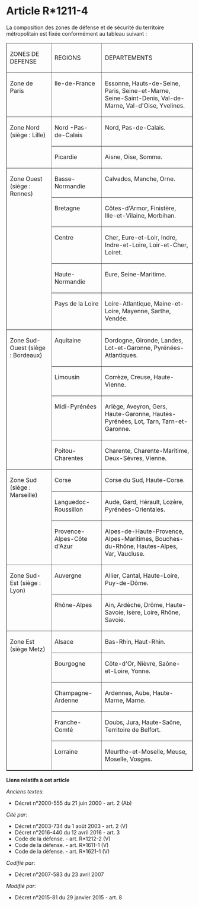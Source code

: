 # Article R*1211-4

La composition des zones de défense et de sécurité du territoire métropolitain est fixée conformément au tableau suivant :

<table width="718" align="center" cellpadding="0" cellspacing="0" border="1">
  <thead>
    <tr>
      <td width="151">

ZONES DE DEFENSE

</td>
      <td width="151">

REGIONS

</td>
      <td width="416">

DEPARTEMENTS

</td>
    </tr>
  </thead>
  <tbody>
    <tr>
      <td valign="top" width="151">

Zone de Paris

</td>
      <td valign="top" width="151">

Ile-de-France

</td>
      <td valign="top" width="416">

Essonne, Hauts-de-Seine, Paris, Seine-et-Marne, Seine-Saint-Denis, Val-de-Marne, Val-d'Oise, Yvelines. 

</td>
    </tr>
    <tr>
      <td valign="top" rowspan="2" width="151">

Zone Nord (siège : Lille)

</td>
      <td width="151" valign="top">

Nord -Pas-de-Calais

</td>
      <td valign="top" width="416">

Nord, Pas-de-Calais.

</td>
    </tr>
    <tr>
      <td width="151" valign="top">

Picardie

</td>
      <td valign="top" width="416">

Aisne, Oise, Somme.

</td>
    </tr>
    <tr>
      <td valign="top" width="151" rowspan="5">

Zone Ouest (siège : Rennes)

</td>
      <td width="151" valign="top">

Basse-Normandie

</td>
      <td valign="top" width="416">

Calvados, Manche, Orne.

</td>
    </tr>
    <tr>
      <td width="151" valign="top">

Bretagne

</td>
      <td valign="top" width="416">

Côtes-d'Armor, Finistère, Ille-et-Vilaine, Morbihan.

</td>
    </tr>
    <tr>
      <td width="151" valign="top">

Centre

</td>
      <td valign="top" width="416">

Cher, Eure-et-Loir, Indre, Indre-et-Loire, Loir-et-Cher, Loiret.

</td>
    </tr>
    <tr>
      <td valign="top" width="151">

Haute-Normandie

</td>
      <td width="416" valign="top">

Eure, Seine-Maritime.

</td>
    </tr>
    <tr>
      <td valign="top" width="151">

Pays de la Loire

</td>
      <td width="416" valign="top">

Loire-Atlantique, Maine-et-Loire, Mayenne, Sarthe, Vendée.

</td>
    </tr>
    <tr>
      <td width="151" valign="top" rowspan="4">

Zone Sud-Ouest (siège : Bordeaux)

</td>
      <td valign="top" width="151">

Aquitaine

</td>
      <td width="416" valign="top">

Dordogne, Gironde, Landes, Lot-et-Garonne, Pyrénées-Atlantiques.

</td>
    </tr>
    <tr>
      <td width="151" valign="top">

Limousin

</td>
      <td valign="top" width="416">

Corrèze, Creuse, Haute-Vienne.

</td>
    </tr>
    <tr>
      <td width="151" valign="top">

Midi-Pyrénées

</td>
      <td valign="top" width="416">

Ariège, Aveyron, Gers, Haute-Garonne, Hautes-Pyrénées, Lot, Tarn, Tarn-et-Garonne.

</td>
    </tr>
    <tr>
      <td valign="top" width="151">

Poitou-Charentes

</td>
      <td valign="top" width="416">

Charente, Charente-Maritime, Deux-Sèvres, Vienne.

</td>
    </tr>
    <tr>
      <td rowspan="3" valign="top" width="151">

Zone Sud (siège : Marseille)

</td>
      <td width="151" valign="top">

Corse

</td>
      <td width="416" valign="top">

Corse du Sud, Haute-Corse.

</td>
    </tr>
    <tr>
      <td width="151" valign="top">

Languedoc-Roussillon

</td>
      <td valign="top" width="416">

Aude, Gard, Hérault, Lozère, Pyrénées-Orientales.

</td>
    </tr>
    <tr>
      <td valign="top" width="151">

Provence-Alpes-Côte d'Azur

</td>
      <td width="416" valign="top">

Alpes-de-Haute-Provence, Alpes-Maritimes, Bouches-du-Rhône, Hautes-Alpes, Var, Vaucluse.

</td>
    </tr>
    <tr>
      <td rowspan="2" width="151" valign="top">

Zone Sud-Est (siège : Lyon)

</td>
      <td width="151" valign="top">

Auvergne

</td>
      <td valign="top" width="416">

Allier, Cantal, Haute-Loire, Puy-de-Dôme.

</td>
    </tr>
    <tr>
      <td width="151" valign="top">

Rhône-Alpes

</td>
      <td valign="top" width="416">

Ain, Ardèche, Drôme, Haute-Savoie, Isère, Loire, Rhône, Savoie.

</td>
    </tr>
    <tr>
      <td width="151" valign="top" rowspan="5">

Zone Est (siège Metz)

</td>
      <td width="151" valign="top">

Alsace

</td>
      <td valign="top" width="416">

Bas-Rhin, Haut-Rhin.

</td>
    </tr>
    <tr>
      <td width="151" valign="top">

Bourgogne

</td>
      <td valign="top" width="416">

Côte-d'Or, Nièvre, Saône-et-Loire, Yonne.

</td>
    </tr>
    <tr>
      <td width="151" valign="top">

Champagne-Ardenne

</td>
      <td valign="top" width="416">

Ardennes, Aube, Haute-Marne, Marne.

</td>
    </tr>
    <tr>
      <td valign="top" width="151">

Franche-Comté

</td>
      <td valign="top" width="416">

Doubs, Jura, Haute-Saône, Territoire de Belfort.

</td>
    </tr>
    <tr>
      <td valign="top" width="151">

Lorraine

</td>
      <td valign="top" width="416">

Meurthe-et-Moselle, Meuse, Moselle, Vosges.

</td>
    </tr>
  </tbody>
</table>

**Liens relatifs à cet article**

_Anciens textes_:

  - Décret n°2000-555 du 21 juin 2000 - art. 2 (Ab)

_Cité par_:

  - Décret n°2003-734 du 1 août 2003 - art. 2 (V)
  - Décret n°2016-440 du 12 avril 2016 - art. 3
  - Code de la défense. - art. R*1212-2 (V)
  - Code de la défense. - art. R*1611-1 (V)
  - Code de la défense. - art. R*1621-1 (V)

_Codifié par_:

  - Décret n°2007-583 du 23 avril 2007

_Modifié par_:

  - Décret n°2015-81 du 29 janvier 2015 - art. 8
